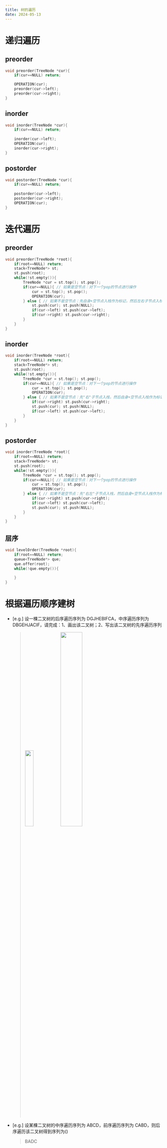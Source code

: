 ```yaml
---
title: 树的遍历
date: 2024-05-13
---
```


# 递归遍历
## preorder
```cpp
void preorder(TreeNode *cur){
    if(cur==NULL) return;

    OPERATION(cur);
    preorder(cur->left);
    preorder(cur->right);
}
```
<!-- more -->

## inorder
```cpp
void inorder(TreeNode *cur){
    if(cur==NULL) return;
    
    inorder(cur->left);
    OPERATION(cur);
    inorder(cur->right);
}
```

## postorder
```cpp
void postorder(TreeNode *cur){
    if(cur==NULL) return;
    
    postorder(cur->left);
    postorder(cur->right);
    OPERATION(cur);
}
```

# 迭代遍历
## preorder
```cpp
void preorder(TreeNode *root){
    if(root==NULL) return;
    stack<TreeNode*> st;
    st.push(root);
    while(!st.empty()){
        TreeNode *cur = st.top(); st.pop();
        if(cur==NULL){ // 如果是空节点：对下一个pop的节点进行操作
            cur = st.top(); st.pop();
            OPERATION(cur);
        } else { // 如果不是空节点：先自身+空节点入栈作为标记，然后左右子节点入栈
            st.push(cur); st.push(NULL);
            if(cur->left) st.push(cur->left);
            if(cur->right) st.push(cur->right);
        }
    }
}
```

## inorder
```cpp
void inorder(TreeNode *root){
    if(root==NULL) return;
    stack<TreeNode*> st;
    st.push(root);
    while(!st.empty()){
        TreeNode *cur = st.top(); st.pop();
        if(cur==NULL){ // 如果是空节点：对下一个pop的节点进行操作
            cur = st.top(); st.pop();
            OPERATION(cur);
        } else { // 如果不是空节点：先"右"子节点入栈，然后自身+空节点入栈作为标记，最后"左"子节点入栈
            if(cur->right) st.push(cur->right);
            st.push(cur); st.push(NULL);
            if(cur->left) st.push(cur->left);
        }
    }
}
```

## postorder
```cpp
void inorder(TreeNode *root){
    if(root==NULL) return;
    stack<TreeNode*> st;
    st.push(root);
    while(!st.empty()){
        TreeNode *cur = st.top(); st.pop();
        if(cur==NULL){ // 如果是空节点：对下一个pop的节点进行操作
            cur = st.top(); st.pop();
            OPERATION(cur);
        } else { // 如果不是空节点：先"右左"子节点入栈，然后自身+空节点入栈作为标记
            if(cur->right) st.push(cur->right);
            if(cur->left) st.push(cur->left);
            st.push(cur); st.push(NULL);
        }
    }
}
```

## 层序
```cpp
void levelOrder(TreeNode *root){
    if(root==NULL) return;
    queue<TreeNode*> que;
    que.offer(root);
    while(!que.empty()){
        
    }
}
```

# 根据遍历顺序建树
- [e.g.] 设一棵二叉树的后序遍历序列为 DGJHEBIFCA，中序遍历序列为 DBGEHJACIF，请完成：1、画出该二叉树；2、写出该二叉树的先序遍历序列
    > <img src="/img/tree.png" height="25%" width="25%">
    > <img src="/img/build_tree.png" height="40%" width="40%">

- [e.g.] 设某棵二叉树的中序遍历序列为 ABCD，前序遍历序列为 CABD，则后序遍历该二叉树得到序列为()
    > BADC